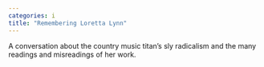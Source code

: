 ```yaml
---
categories: i
title: "Remembering Loretta Lynn"
---
```

A conversation about the country music titan’s sly radicalism and the many readings and misreadings of her work.